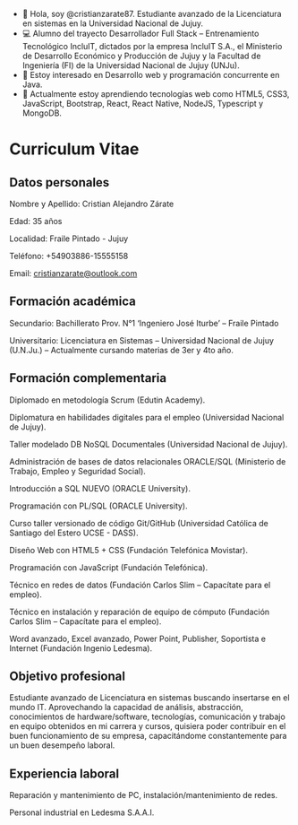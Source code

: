 - 👋 Hola, soy @cristianzarate87. Estudiante avanzado de la Licenciatura en sistemas en la Universidad Nacional de Jujuy.
- :computer: Alumno del trayecto Desarrollador Full Stack – Entrenamiento Tecnológico IncluIT, dictados por la empresa IncluIT S.A., el Ministerio de            Desarrollo Económico y Producción de Jujuy y la Facultad de Ingeniería (FI) de la Universidad Nacional de Jujuy (UNJu).
- 👀 Estoy interesado en Desarrollo web y programación concurrente en Java.
- 🌱 Actualmente estoy aprendiendo tecnologías web como HTML5, CSS3, JavaScript, Bootstrap, React, React Native, NodeJS, Typescript y MongoDB. 



# Curriculum Vitae

## Datos personales

Nombre y Apellido: Cristian Alejandro Zárate

Edad: 35 años

Localidad: Fraile Pintado - Jujuy

Teléfono: +54903886-15555158

Email: cristianzarate@outlook.com



## Formación académica

Secundario: Bachillerato Prov. N°1 ‘Ingeniero José Iturbe’ – Fraile Pintado

Universitario: Licenciatura en Sistemas – Universidad Nacional de Jujuy (U.N.Ju.) – Actualmente cursando materias de 3er y 4to año.



## Formación complementaria

Diplomado en metodología Scrum (Edutin Academy).

Diplomatura en habilidades digitales para el empleo (Universidad Nacional de Jujuy).

Taller modelado DB NoSQL Documentales (Universidad Nacional de Jujuy).

Administración de bases de datos relacionales ORACLE/SQL (Ministerio de Trabajo, Empleo y Seguridad Social).

Introducción a SQL NUEVO (ORACLE University).

Programación con PL/SQL (ORACLE University).

Curso taller versionado de código Git/GitHub (Universidad Católica de Santiago del Estero UCSE - DASS).

Diseño Web con HTML5 + CSS (Fundación Telefónica Movistar).

Programación con JavaScript (Fundación Telefónica).

Técnico en redes de datos (Fundación Carlos Slim – Capacítate para el empleo).

Técnico en instalación y reparación de equipo de cómputo (Fundación Carlos Slim – Capacítate para el empleo).

Word avanzado, Excel avanzado, Power Point, Publisher, Soportista e Internet (Fundación Ingenio Ledesma).




## Objetivo profesional

Estudiante avanzado de Licenciatura en sistemas buscando insertarse en el mundo IT. Aprovechando la capacidad de análisis, abstracción, conocimientos de hardware/software, tecnologías, comunicación y trabajo en equipo obtenidos en mi carrera y cursos, quisiera poder contribuir en el buen funcionamiento de
su empresa, capacitándome constantemente para un buen desempeño laboral.


## Experiencia laboral

Reparación y mantenimiento de PC, instalación/mantenimiento de redes.

Personal industrial en Ledesma S.A.A.I.

